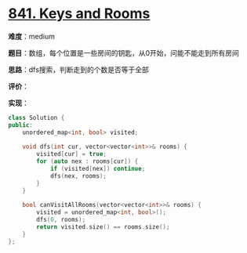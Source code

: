 # [841. Keys and Rooms](https://leetcode.com/problems/keys-and-rooms/)

**难度**：medium

**题目**：数组，每个位置是一些房间的钥匙，从0开始，问能不能走到所有房间

**思路**：dfs搜索，判断走到的个数是否等于全部

**评价**：

**实现**：

```cpp
class Solution {
public:
    unordered_map<int, bool> visited;
    
    void dfs(int cur, vector<vector<int>>& rooms) {
        visited[cur] = true;
        for (auto nex : rooms[cur]) {
            if (visited[nex]) continue;
            dfs(nex, rooms);
        }
    }
    
    bool canVisitAllRooms(vector<vector<int>>& rooms) {
        visited = unordered_map<int, bool>();
        dfs(0, rooms);
        return visited.size() == rooms.size();
    }
};
```